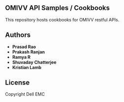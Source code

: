## OMIVV API Samples / Cookbooks

This repository hosts cookbooks for OMIVV restful APIs.

## Authors

* **Prasad Rao**
* **Prakash Ranjan**
* **Ramya R**
* **Shuvaday Chatterjee**
* **Kristian Lamb**

## License

Copyright Dell EMC
